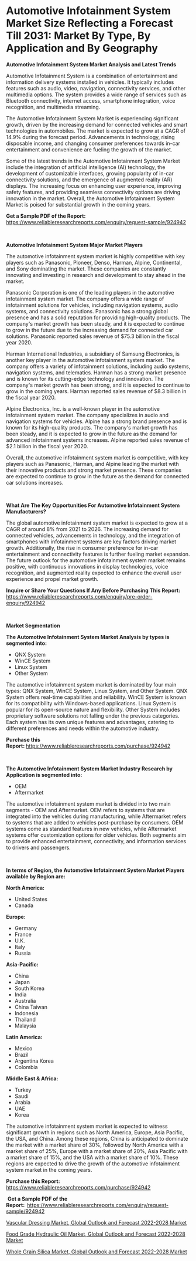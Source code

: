 <p><h1>Automotive Infotainment System Market Size Reflecting a Forecast Till 2031: Market By Type, By Application and By Geography</h1></p><p><strong>Automotive Infotainment System Market Analysis and Latest Trends</strong></p>
<p><p>Automotive Infotainment System is a combination of entertainment and information delivery systems installed in vehicles. It typically includes features such as audio, video, navigation, connectivity services, and other multimedia options. The system provides a wide range of services such as Bluetooth connectivity, internet access, smartphone integration, voice recognition, and multimedia streaming.</p><p>The Automotive Infotainment System Market is experiencing significant growth, driven by the increasing demand for connected vehicles and smart technologies in automobiles. The market is expected to grow at a CAGR of 14.9% during the forecast period. Advancements in technology, rising disposable income, and changing consumer preferences towards in-car entertainment and convenience are fueling the growth of the market.</p><p>Some of the latest trends in the Automotive Infotainment System Market include the integration of artificial intelligence (AI) technology, the development of customizable interfaces, growing popularity of in-car connectivity solutions, and the emergence of augmented reality (AR) displays. The increasing focus on enhancing user experience, improving safety features, and providing seamless connectivity options are driving innovation in the market. Overall, the Automotive Infotainment System Market is poised for substantial growth in the coming years.</p></p>
<p><strong>Get a Sample PDF of the Report:&nbsp;</strong> <a href="https://www.reliableresearchreports.com/enquiry/request-sample/924942">https://www.reliableresearchreports.com/enquiry/request-sample/924942</a></p>
<p>&nbsp;</p>
<p><strong>Automotive Infotainment System Major Market Players</strong></p>
<p><p>The automotive infotainment system market is highly competitive with key players such as Panasonic, Pioneer, Denso, Harman, Alpine, Continental, and Sony dominating the market. These companies are constantly innovating and investing in research and development to stay ahead in the market. </p><p>Panasonic Corporation is one of the leading players in the automotive infotainment system market. The company offers a wide range of infotainment solutions for vehicles, including navigation systems, audio systems, and connectivity solutions. Panasonic has a strong global presence and has a solid reputation for providing high-quality products. The company's market growth has been steady, and it is expected to continue to grow in the future due to the increasing demand for connected car solutions. Panasonic reported sales revenue of $75.3 billion in the fiscal year 2020.</p><p>Harman International Industries, a subsidiary of Samsung Electronics, is another key player in the automotive infotainment system market. The company offers a variety of infotainment solutions, including audio systems, navigation systems, and telematics. Harman has a strong market presence and is known for its cutting-edge technology and innovation. The company's market growth has been strong, and it is expected to continue to grow in the coming years. Harman reported sales revenue of $8.3 billion in the fiscal year 2020.</p><p>Alpine Electronics, Inc. is a well-known player in the automotive infotainment system market. The company specializes in audio and navigation systems for vehicles. Alpine has a strong brand presence and is known for its high-quality products. The company's market growth has been steady, and it is expected to grow in the future as the demand for advanced infotainment systems increases. Alpine reported sales revenue of $2.1 billion in the fiscal year 2020. </p><p>Overall, the automotive infotainment system market is competitive, with key players such as Panasonic, Harman, and Alpine leading the market with their innovative products and strong market presence. These companies are expected to continue to grow in the future as the demand for connected car solutions increases.</p></p>
<p>&nbsp;</p>
<p><strong>What Are The Key Opportunities For Automotive Infotainment System Manufacturers?</strong></p>
<p><p>The global automotive infotainment system market is expected to grow at a CAGR of around 8% from 2021 to 2026. The increasing demand for connected vehicles, advancements in technology, and the integration of smartphones with infotainment systems are key factors driving market growth. Additionally, the rise in consumer preference for in-car entertainment and connectivity features is further fueling market expansion. The future outlook for the automotive infotainment system market remains positive, with continuous innovations in display technologies, voice recognition, and augmented reality expected to enhance the overall user experience and propel market growth.</p></p>
<p><strong>Inquire or Share Your Questions If Any Before Purchasing This Report:</strong> <a href="https://www.reliableresearchreports.com/enquiry/pre-order-enquiry/924942">https://www.reliableresearchreports.com/enquiry/pre-order-enquiry/924942</a></p>
<p>&nbsp;</p>
<p><strong>Market Segmentation</strong></p>
<p><strong>The Automotive Infotainment System Market Analysis by types is segmented into:</strong></p>
<p><ul><li>QNX System</li><li>WinCE System</li><li>Linux System</li><li>Other System</li></ul></p>
<p><p>The automotive infotainment system market is dominated by four main types: QNX System, WinCE System, Linux System, and Other System. QNX System offers real-time capabilities and reliability. WinCE System is known for its compatibility with Windows-based applications. Linux System is popular for its open-source nature and flexibility. Other System includes proprietary software solutions not falling under the previous categories. Each system has its own unique features and advantages, catering to different preferences and needs within the automotive industry.</p></p>
<p><strong>Purchase this Report:&nbsp;</strong><a href="https://www.reliableresearchreports.com/purchase/924942">https://www.reliableresearchreports.com/purchase/924942</a></p>
<p>&nbsp;</p>
<p><strong>The Automotive Infotainment System Market Industry Research by Application is segmented into:</strong></p>
<p><ul><li>OEM</li><li>Aftermarket</li></ul></p>
<p><p>The automotive infotainment system market is divided into two main segments - OEM and Aftermarket. OEM refers to systems that are integrated into the vehicles during manufacturing, while Aftermarket refers to systems that are added to vehicles post-purchase by consumers. OEM systems come as standard features in new vehicles, while Aftermarket systems offer customization options for older vehicles. Both segments aim to provide enhanced entertainment, connectivity, and information services to drivers and passengers.</p></p>
<p>&nbsp;</p>
<p><strong>In terms of Region, the Automotive Infotainment System Market Players available by Region are:</strong></p>
<p>
    <p> <strong> North America: </strong>
        <ul>
            <li>United States</li>
            <li>Canada</li>
        </ul>
        </p> 
    <p> <strong> Europe: </strong>
        <ul>
            <li>Germany</li>
            <li>France</li>
            <li>U.K.</li>
            <li>Italy</li>
            <li>Russia</li>
        </ul>
        </p> 
    <p> <strong> Asia-Pacific: </strong>
        <ul>
            <li>China</li>
            <li>Japan</li>
            <li>South Korea</li>
            <li>India</li>
            <li>Australia</li>
            <li>China Taiwan</li>
            <li>Indonesia</li>
            <li>Thailand</li>
            <li>Malaysia</li>
        </ul>
        </p> 
    <p> <strong> Latin America: </strong>
        <ul>
            <li>Mexico</li>
            <li>Brazil</li>
            <li>Argentina Korea</li>
            <li>Colombia</li>
        </ul>
        </p> 
    <p> <strong> Middle East & Africa: </strong>
        <ul>
            <li>Turkey</li>
            <li>Saudi</li>
            <li>Arabia</li>
            <li>UAE</li>
            <li>Korea</li>
        </ul>
    </p>
    </p>
<p><p>The automotive infotainment system market is expected to witness significant growth in regions such as North America, Europe, Asia Pacific, the USA, and China. Among these regions, China is anticipated to dominate the market with a market share of 30%, followed by North America with a market share of 25%, Europe with a market share of 20%, Asia Pacific with a market share of 15%, and the USA with a market share of 10%. These regions are expected to drive the growth of the automotive infotainment system market in the coming years.</p></p>
<p><strong>Purchase this Report: </strong><a href="https://www.reliableresearchreports.com/purchase/924942">https://www.reliableresearchreports.com/purchase/924942</a></p>
<p>&nbsp;<strong>Get a Sample PDF of the Report:&nbsp;&nbsp;</strong><a href="https://www.reliableresearchreports.com/enquiry/request-sample/924942">https://www.reliableresearchreports.com/enquiry/request-sample/924942</a></p>
<p><strong></strong></p>
<p><p><a href="https://view.publitas.com/reportprime-1/vascular-dressing-market-global-outlook-and-forecast-2022-2028-market-size-furnishes-valuable-information-encompassing-market-share-market-trends-and-projections-spanning-from-2023-to-2030/">Vascular Dressing Market, Global Outlook and Forecast 2022-2028 Market</a></p><p><a href="https://view.publitas.com/reportprime-1/food-grade-hydraulic-oil-market-global-outlook-and-forecast-2022-2028-market-research-report-provides-thorough-industry-overview-which-offers-an-in-depth-analysis-of-product-trends-and-new-market-divisions/">Food Grade Hydraulic Oil Market, Global Outlook and Forecast 2022-2028 Market</a></p><p><a href="https://view.publitas.com/reportprime-1/whole-grain-silica-market-global-outlook-and-forecast-2022-2028-market-research-report-forecasted-for-period-from-2023-2030-by-market-type-market-application-and-region/">Whole Grain Silica Market, Global Outlook and Forecast 2022-2028 Market</a></p></p>